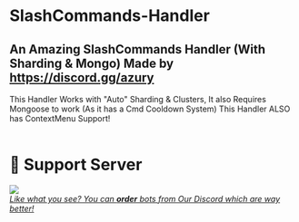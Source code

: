 # SlashCommands-Handler
An Amazing SlashCommands Handler (With Sharding &amp; Mongo) Made by https://discord.gg/azury
---
This Handler Works with "Auto" Sharding & Clusters, It also Requires Mongoose to work (As it has a Cmd Cooldown System)
This Handler ALSO has ContextMenu Support!<br><br>
# 🔗 Support Server<br>
<a href="https://discord.gg/NmRECkGCTU"> <img src="https://discord.com/api/guilds/895398888113049631/widget.png?style=banner2">
<br>
  *Like what you see? You can __order__ bots from Our Discord which are way better!*
